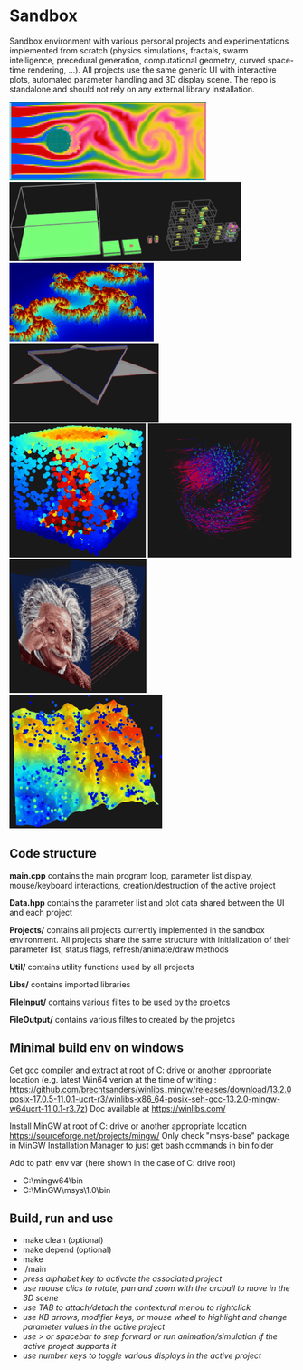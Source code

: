 # Sandbox
Sandbox environment with various personal projects and experimentations implemented from scratch (physics simulations, fractals, swarm intelligence, precedural generation, computational geometry, curved space-time rendering, ...). All projects use the same generic UI with interactive plots, automated parameter handling and 3D display scene. The repo is standalone and should not rely on any external library installation.

![Screenshot](Docs/Anim_CFD.gif)
![Screenshot](Docs/Anim_MarkovVoxProcGen.gif)\
![Screenshot](Docs/Anim_FraclElevMapZoom.gif)
![Screenshot](Docs/Anim_FractCurvDev.gif)\
![Screenshot](Docs/Anim_ParticleCollisionConvectionSystem.gif)
![Screenshot](Docs/Anim_ReynoldsBoids.gif)\
![Screenshot](Docs/Anim_AlbertSpaceTimeCurvature.gif)
![Screenshot](Docs/Anim_TerrainErosion.gif)

## Code structure

**main.cpp** contains the main program loop, parameter list display, mouse/keyboard interactions, creation/destruction of the active project

**Data.hpp** contains the parameter list and plot data shared between the UI and each project

**Projects/** contains all projects currently implemented in the sandbox environment. All projects share the same structure with initialization of their parameter list, status flags, refresh/animate/draw methods

**Util/** contains utility functions used by all projects

**Libs/** contains imported libraries

**FileInput/** contains various filtes to be used by the projetcs

**FileOutput/** contains various filtes to created by the projetcs

## Minimal build env on windows
Get gcc compiler and extract at root of C: drive or another appropriate location (e.g. latest Win64 verion at the time of writing : https://github.com/brechtsanders/winlibs_mingw/releases/download/13.2.0posix-17.0.5-11.0.1-ucrt-r3/winlibs-x86_64-posix-seh-gcc-13.2.0-mingw-w64ucrt-11.0.1-r3.7z)
Doc available at  https://winlibs.com/

Install MinGW at root of C: drive or another appropriate location
https://sourceforge.net/projects/mingw/
Only check "msys-base" package in MinGW Installation Manager to just get bash commands in bin folder

Add to path env var (here shown in the case of C: drive root)
- C:\mingw64\bin
- C:\MinGW\msys\1.0\bin

## Build, run and use
- make clean (optional)
- make depend (optional)
- make
- ./main
- *press alphabet key to activate the associated project*
- *use mouse clics to rotate, pan and zoom with the arcball to move in the 3D scene*
- *use TAB to attach/detach the contextural menou to rightclick*
- *use KB arrows, modifier keys, or mouse wheel to highlight and change parameter values in the active project*
- *use > or spacebar to step forward or run animation/simulation if the active project supports it*
- *use number keys to toggle various displays in the active project*
